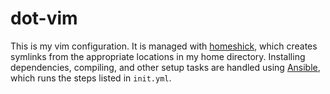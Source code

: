 # dot-vim

This is my vim configuration.  It is managed with [homeshick][], which
creates symlinks from the appropriate locations in my home directory.
Installing dependencies, compiling, and other setup tasks are handled
using [Ansible][], which runs the steps listed in `init.yml`.

[homeshick]: https://github.com/andsens/homeshick
[Ansible]: http://www.ansibleworks.com/


